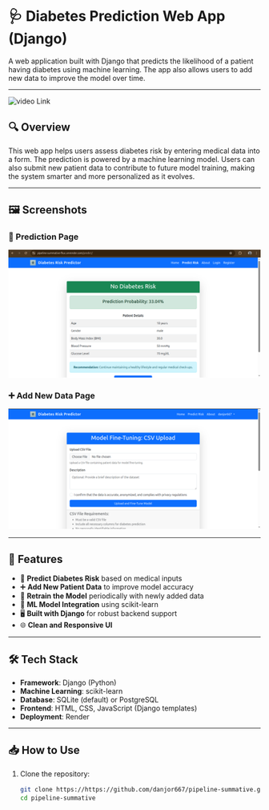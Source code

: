 # 🩺 Diabetes Prediction Web App (Django)

A web application built with Django that predicts the likelihood of a patient having diabetes using machine learning. The app also allows users to add new data to improve the model over time.

---

![video Link](https://drive.google.com/file/d/13ek1eVZHw82VP5AY05fypyN8-6Cpajhi/view?usp=sharing)

## 🔍 Overview

This web app helps users assess diabetes risk by entering medical data into a form. The prediction is powered by a machine learning model. Users can also submit new patient data to contribute to future model training, making the system smarter and more personalized as it evolves.

---

## 🖼️ Screenshots

### 🔮 Prediction Page

![Prediction Page](images/Screenshot%20from%202025-04-04%2018-25-56.png)

### ➕ Add New Data Page

![Add Data Page](images/Screenshot%20from%202025-04-04%2019-37-18.png)

---

## 🚀 Features

- 🔮 **Predict Diabetes Risk** based on medical inputs  
- ➕ **Add New Patient Data** to improve model accuracy  
- 🔁 **Retrain the Model** periodically with newly added data  
- 🧠 **ML Model Integration** using scikit-learn  
- 🖥️ **Built with Django** for robust backend support  
- 🌐 **Clean and Responsive UI**  

---

## 🛠️ Tech Stack

- **Framework**: Django (Python)  
- **Machine Learning**: scikit-learn  
- **Database**: SQLite (default) or PostgreSQL  
- **Frontend**: HTML, CSS, JavaScript (Django templates)  
- **Deployment**: Render 

---

## 📥 How to Use

1. Clone the repository:

   ```bash
   git clone https://https://github.com/danjor667/pipeline-summative.git
   cd pipeline-summative
